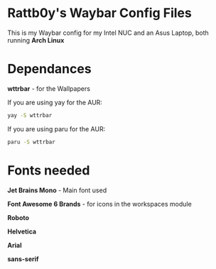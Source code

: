 # Rattb0y's Waybar Config Files
This is my Waybar config for my Intel NUC and an Asus Laptop, both running **Arch Linux**
# Dependances
**wttrbar** - for the Wallpapers

If you are using yay for the AUR:
```bash
yay -S wttrbar
```
If you are using paru for the AUR:
```bash
paru -S wttrbar
```
# Fonts needed
**Jet Brains Mono** - Main font used

**Font Awesome 6 Brands** - for icons in the workspaces module

**Roboto** 

**Helvetica** 

**Arial** 

**sans-serif**
